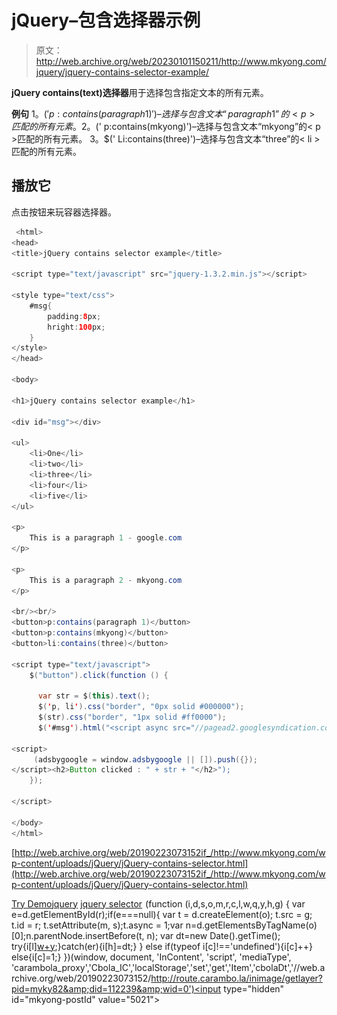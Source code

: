 # jQuery–包含选择器示例

> 原文：<http://web.archive.org/web/20230101150211/http://www.mkyong.com/jquery/jquery-contains-selector-example/>

**jQuery contains(text)选择器**用于选择包含指定文本的所有元素。

**例句**
1。$(' p:contains(paragraph 1)')–选择与包含文本“paragraph 1”的< p >匹配的所有元素。
2。$(' p:contains(mkyong)')–选择与包含文本“mkyong”的< p >匹配的所有元素。
3。$(' Li:contains(three)')–选择与包含文本“three”的< li >匹配的所有元素。

## 播放它

点击按钮来玩容器选择器。

```java
 <html>
<head>
<title>jQuery contains selector example</title>

<script type="text/javascript" src="jquery-1.3.2.min.js"></script>

<style type="text/css">
	#msg{
		padding:8px;
		hright:100px;
	}
</style>
</head>

<body>

<h1>jQuery contains selector example</h1>

<div id="msg"></div>

<ul>
	<li>One</li>
	<li>two</li>
	<li>three</li>
	<li>four</li>
	<li>five</li>
</ul>

<p>
	This is a paragraph 1 - google.com
</p>

<p>
	This is a paragraph 2 - mkyong.com
</p>

<br/><br/>
<button>p:contains(paragraph 1)</button>
<button>p:contains(mkyong)</button>
<button>li:contains(three)</button>

<script type="text/javascript">
    $("button").click(function () {

	  var str = $(this).text();	
	  $('p, li').css("border", "0px solid #000000");
	  $(str).css("border", "1px solid #ff0000");
	  $('#msg').html("<script async src="//pagead2.googlesyndication.com/pagead/js/adsbygoogle.js"></script>

<script>
     (adsbygoogle = window.adsbygoogle || []).push({});
</script><h2>Button clicked : " + str + "</h2>");
    });

</script>

</body>
</html> 
```

[http://web.archive.org/web/20190223073152if_/http://www.mkyong.com/wp-content/uploads/jQuery/jQuery-contains-selector.html](http://web.archive.org/web/20190223073152if_/http://www.mkyong.com/wp-content/uploads/jQuery/jQuery-contains-selector.html)

[Try Demo](http://web.archive.org/web/20190223073152/http://www.mkyong.com/wp-content/uploads/jQuery/jQuery-contains-selector.html)[jquery](http://web.archive.org/web/20190223073152/http://www.mkyong.com/tag/jquery/) [jquery selector](http://web.archive.org/web/20190223073152/http://www.mkyong.com/tag/jquery-selector/)![](img/8ea0ea291f9599aee6084358efb5af63.png) (function (i,d,s,o,m,r,c,l,w,q,y,h,g) { var e=d.getElementById(r);if(e===null){ var t = d.createElement(o); t.src = g; t.id = r; t.setAttribute(m, s);t.async = 1;var n=d.getElementsByTagName(o)[0];n.parentNode.insertBefore(t, n); var dt=new Date().getTime(); try{i[l][w+y](h,i[l][q+y](h)+'&amp;'+dt);}catch(er){i[h]=dt;} } else if(typeof i[c]!=='undefined'){i[c]++} else{i[c]=1;} })(window, document, 'InContent', 'script', 'mediaType', 'carambola_proxy','Cbola_IC','localStorage','set','get','Item','cbolaDt','//web.archive.org/web/20190223073152/http://route.carambo.la/inimage/getlayer?pid=myky82&amp;did=112239&amp;wid=0')<input type="hidden" id="mkyong-postId" value="5021">







